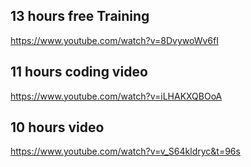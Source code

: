 ## 13 hours free Training

https://www.youtube.com/watch?v=8DvywoWv6fI

## 11 hours coding video
https://www.youtube.com/watch?v=iLHAKXQBOoA

## 10 hours video
https://www.youtube.com/watch?v=v_S64kldryc&t=96s
